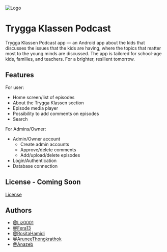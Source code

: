 ![Logo](https://tryggaklassen.se/img/tryggaklassen_color.svg)


# Trygga Klassen Podcast

Trygga Klassen Podcast app — an Android app about the kids that discusses the issues that the kids are having, where the topics that matter most to the young minds are discussed. The app is tailored for school-age kids, families, and teachers. For a brighter, resilient tomorrow.


## Features

For user:
- Home screen/list of episodes
- About the Trygga Klassen section
- Episode media player
- Possibility to add comments on episodes
- Search

For Admins/Owner:
- Admin/Owner account
    - Create admin accounts
    - Approve/delete comments
    - Add/upload/delete episodes
- Login/Authentication
- Database connection


## License - Coming Soon

[License](https://choosealicense.com/licenses/)


## Authors

- [@Liz0001](https://github.com/Liz0001)
- [@Fera13](https://github.com/Fera13)
- [@RositaHamidi](https://github.com/RositaHamidi)
- [@AruneeThongkrathok](https://github.com/AruneeThongkrathok)
- [@Anazeb](https://github.com/Anazeb)
